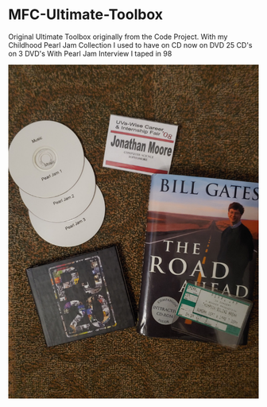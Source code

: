 # MFC-Ultimate-Toolbox
Original Ultimate Toolbox originally from the Code Project.
With my Childhood Pearl Jam Collection I used to have on CD now on DVD 
25 CD's on 3 DVD's With Pearl Jam Interview I taped in 98

![Blend](images/0618222050.jpg)
